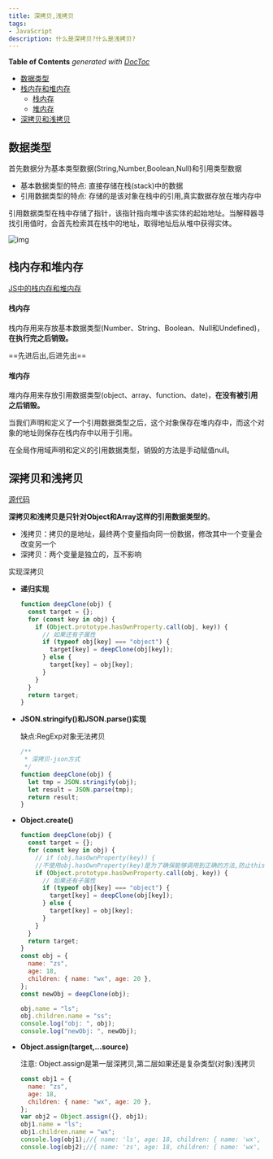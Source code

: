 ```yaml
---
title: 深拷贝,浅拷贝
tags:
- JavaScript
description: 什么是深拷贝?什么是浅拷贝?
---
```


<!-- START doctoc generated TOC please keep comment here to allow auto update -->
<!-- DON'T EDIT THIS SECTION, INSTEAD RE-RUN doctoc TO UPDATE -->
**Table of Contents**  *generated with [DocToc](https://github.com/thlorenz/doctoc)*

- [数据类型](#%E6%95%B0%E6%8D%AE%E7%B1%BB%E5%9E%8B)
- [栈内存和堆内存](#%E6%A0%88%E5%86%85%E5%AD%98%E5%92%8C%E5%A0%86%E5%86%85%E5%AD%98)
    - [栈内存](#%E6%A0%88%E5%86%85%E5%AD%98)
    - [堆内存](#%E5%A0%86%E5%86%85%E5%AD%98)
- [深拷贝和浅拷贝](#%E6%B7%B1%E6%8B%B7%E8%B4%9D%E5%92%8C%E6%B5%85%E6%8B%B7%E8%B4%9D)

<!-- END doctoc generated TOC please keep comment here to allow auto update -->

## 数据类型

首先数据分为基本类型数据(String,Number,Boolean,Null)和引用类型数据

- 基本数据类型的特点: 直接存储在栈(stack)中的数据
- 引用数据类型的特点: 存储的是该对象在栈中的引用,真实数据存放在堆内存中

引用数据类型在栈中存储了指针，该指针指向堆中该实体的起始地址。当解释器寻找引用值时，会首先检索其在栈中的地址，取得地址后从堆中获得实体。

![img](https://user-gold-cdn.xitu.io/2018/12/23/167da171f30b62ce?imageView2/0/w/1280/h/960/format/webp/ignore-error/1)

## 栈内存和堆内存

[JS中的栈内存和堆内存](https://github.com/xaiofei/Blog/issues/8)

#### 栈内存

栈内存用来存放基本数据类型(Number、String、Boolean、Null和Undefined)，**在执行完之后销毁。**

==先进后出,后进先出==

#### 堆内存

堆内存用来存放引用数据类型(object、array、function、date)，**在没有被引用之后销毁。**

当我们声明和定义了一个引用数据类型之后，这个对象保存在堆内存中，而这个对象的地址则保存在栈内存中以用于引用。

在全局作用域声明和定义的引用数据类型，销毁的方法是手动赋值null。



## 深拷贝和浅拷贝

[源代码](https://github.com/fncheng/fe-interview/tree/master/src/%E6%B7%B1%E6%8B%B7%E8%B4%9D%E6%B5%85%E6%8B%B7%E8%B4%9D)

**深拷贝和浅拷贝是只针对Object和Array这样的引用数据类型的**。

- 浅拷贝：拷贝的是地址，最终两个变量指向同一份数据，修改其中一个变量会改变另一个
- 深拷贝：两个变量是独立的，互不影响

实现深拷贝

- **递归实现**

  ```js
  function deepClone(obj) {
    const target = {};
    for (const key in obj) {
      if (Object.prototype.hasOwnProperty.call(obj, key)) {
        // 如果还有子属性
        if (typeof obj[key] === "object") {
          target[key] = deepClone(obj[key]);
        } else {
          target[key] = obj[key];
        }
      }
    }
    return target;
  }
  ```

- **JSON.stringify()和JSON.parse()实现**

  缺点:RegExp对象无法拷贝
  
  ```js
  /**
   * 深拷贝-json方式
   */
  function deepClone(obj) {
    let tmp = JSON.stringify(obj);
    let result = JSON.parse(tmp);
    return result;
  }
  ```
  
- **Object.create()**

  ```js
  function deepClone(obj) {
    const target = {};
    for (const key in obj) {
      // if (obj.hasOwnProperty(key)) {
      //不使用obj.hasOwnProperty(key)是为了确保能够调用到正确的方法,防止this指向问题
      if (Object.prototype.hasOwnProperty.call(obj, key)) {
        // 如果还有子属性
        if (typeof obj[key] === "object") {
          target[key] = deepClone(obj[key]);
        } else {
          target[key] = obj[key];
        }
      }
    }
    return target;
  }
  const obj = {
    name: "zs",
    age: 18,
    children: { name: "wx", age: 20 },
  };
  const newObj = deepClone(obj);
  
  obj.name = "ls";
  obj.children.name = "ss";
  console.log("obj: ", obj);
  console.log("newObj: ", newObj);
  ```

- **Object.assign(target,...source)**

  注意: Object.assign是第一层深拷贝,第二层如果还是复杂类型(对象)浅拷贝

  ```js
  const obj1 = {
    name: "zs",
    age: 18,
    children: { name: "wx", age: 20 },
  };
  var obj2 = Object.assign({}, obj1);
  obj1.name = "ls";
  obj1.children.name = "wx";
  console.log(obj1);//{ name: 'ls', age: 18, children: { name: 'wx', age: 20 } }
  console.log(obj2);//{ name: 'zs', age: 18, children: { name: 'wx', age: 20 } }
  ```

  
